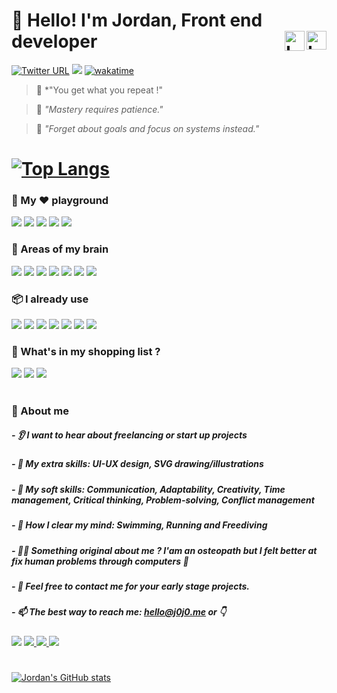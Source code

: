 # 👋 Hello! I'm Jordan, Front end developer <img align="right" height ="30" width="32" alt="Languages Icons" src="https://user-images.githubusercontent.com/100964858/192119889-b21bbf9a-3871-4652-bc70-2228fa75a7ec.svg"> <img align="right" width="32" alt="Languages Icons" src="https://user-images.githubusercontent.com/100964858/192102949-9dd67e66-8702-4c6e-b015-f795090c74ee.svg"> 
[![Twitter URL](https://img.shields.io/twitter/url/https/twitter.com/hello__j0j0.svg?style=social&label=Follow%20%40hello__j0j0)](https://twitter.com/hello__j0j0)  <img src= "https://hits.seeyoufarm.com/api/count/incr/badge.svg?url=https%3A%2F%2Fgithub.com%2F{username}1212%2Fhit-counter"> [![wakatime](https://wakatime.com/badge/user/91dfa46b-6ffd-4bd2-ae47-99ed58afd6aa.svg)](https://wakatime.com/@91dfa46b-6ffd-4bd2-ae47-99ed58afd6aa) 

> 💪 *"You get what you repeat !"


> 🐢 *"Mastery requires patience."*

> 🐜 *"Forget about goals and focus on systems instead."*

# [![Top Langs](https://github-readme-stats.vercel.app/api/top-langs/?username=j0j032&layout=compact&theme=swift)](https://github.com/anuraghazra/github-readme-stats)

### 🎢 My ♥️ playground 
<img src= "https://img.shields.io/badge/React-20232A?style=for-the-badge&logo=react&logoColor=61DAFB"> <img src= "https://img.shields.io/badge/Redux-593D88?style=for-the-badge&logo=redux&logoColor=white"> <img src= "https://img.shields.io/badge/Sass-CC6699?style=for-the-badge&logo=sass&logoColor=white"> <img src= "https://img.shields.io/badge/IntelliJ_IDEA-000000.svg?style=for-the-badge&logo=intellij-idea&logoColor=white"> <img src= "https://img.shields.io/badge/json-5E5C5C?style=for-the-badge&logo=json&logoColor=white"> 

### 🧠 Areas of my brain
<img src= "https://img.shields.io/badge/mac%20os-000000?style=for-the-badge&logo=apple&logoColor=white"> <img src= "https://img.shields.io/badge/Notion-000000?style=for-the-badge&logo=notion&logoColor=white"> <img src= "https://img.shields.io/badge/JavaScript-323330?style=for-the-badge&logo=javascript&logoColor=F7DF1E"> <img src= "https://img.shields.io/badge/CSS3-1572B6?style=for-the-badge&logo=css3&logoColor=white"> <img src= "https://img.shields.io/badge/HTML5-E34F26?style=for-the-badge&logo=html5&logoColor=white"> <img src= "https://img.shields.io/badge/Figma-F24E1E?style=for-the-badge&logo=figma&logoColor=white"> <img src= "https://img.shields.io/badge/Jira-0052CC?style=for-the-badge&logo=Jira&logoColor=white">

### 📦 I already use
<img src= "https://img.shields.io/badge/MongoDB-4EA94B?style=for-the-badge&logo=mongodb&logoColor=white"> <img src= "https://img.shields.io/badge/TypeScript-007ACC?style=for-the-badge&logo=typescript&logoColor=white"> <img src= "https://img.shields.io/badge/Jest-C21325?style=for-the-badge&logo=jest&logoColor=white"> <img src= "https://img.shields.io/badge/firebase-ffca28?style=for-the-badge&logo=firebase&logoColor=black">
 <img src= "https://img.shields.io/badge/Postman-FF6C37?style=for-the-badge&logo=Postman&logoColor=white"> <img src= "https://img.shields.io/badge/npm-CB3837?style=for-the-badge&logo=npm&logoColor=white"> <img src= "https://img.shields.io/badge/Yarn-2C8EBB?style=for-the-badge&logo=yarn&logoColor=white">
 
### 🛒 What's in my shopping list ?
<img src= "https://img.shields.io/badge/React_Native-20232A?style=for-the-badge&logo=react&logoColor=61DAFB"> <img src= "https://img.shields.io/badge/Swift-FA7343?style=for-the-badge&logo=swift&logoColor=white"> <img src= "https://img.shields.io/badge/next.js-000000?style=for-the-badge&logo=nextdotjs&logoColor=white">

#

### 🤙 About me
##### - 👂 I want to hear about freelancing or start up projects
##### - 🎨 My extra skills: UI-UX design, SVG drawing/illustrations
##### - 🤙 My soft skills: Communication, Adaptability, Creativity, Time management, Critical thinking, Problem-solving, Conflict management
##### - 🤯 How I clear my mind: Swimming, Running and Freediving
##### - 👨‍⚕️ Something original about me ? I'am an osteopath but I felt better at fix human problems through computers 🫢
##### - 💬 Feel free to contact me for your early stage projects.
##### - 📫 The best way to reach me: hello@j0j0.me or 👇

<a href="https://www.instagram.com/hello_j0j0_/" ><img src= "https://img.shields.io/badge/Instagram-E4405F?style=for-the-badge&logo=instagram&logoColor=white"></a> <a href="https://dribbble.com/hello__j0j0" ><img src= "https://img.shields.io/badge/Dribbble-EA4C89?style=for-the-badge&logo=dribbble&logoColor=white"> </a> <a href="www.linkedin.com/in/jordan-martinelli" ><img src= "https://img.shields.io/badge/LinkedIn-0077B5?style=for-the-badge&logo=linkedin&logoColor=white"> </a> <a href="https://open.spotify.com/user/31mijcdtr6d7elsikbfmzwr5tv5a" ><img src= "https://img.shields.io/badge/Spotify-1ED760?&style=for-the-badge&logo=spotify&logoColor=white"> </a> 

#

[![Jordan's GitHub stats](https://github-readme-stats.vercel.app/api?username=j0j032&count_private=true&show_icons=true&theme=swift)](https://github.com/j0j032/github-readme-stats)
